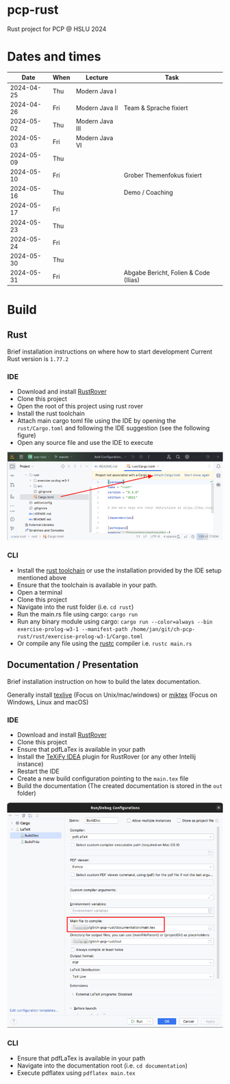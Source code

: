pcp-rust
========

Rust project for PCP @ HSLU 2024 

# Dates and times

| Date       | When | Lecture         | Task                                  |
|------------|------|-----------------|---------------------------------------|
| 2024-04-25 | Thu  | Modern Java I   |                                       |
| 2024-04-26 | Fri  | Modern Java II  | Team & Sprache fixiert                |
| 2024-05-02 | Thu  | Modern Java III |                                       |
| 2024-05-03 | Fri  | Modern Java VI  |                                       |
| 2024-05-09 | Thu  |                 |                                       |
| 2024-05-10 | Fri  |                 | Grober Themenfokus fixiert            |
| 2024-05-16 | Thu  |                 | Demo / Coaching                       |
| 2024-05-17 | Fri  |                 |                                       |
| 2024-05-23 | Thu  |                 |                                       |
| 2024-05-24 | Fri  |                 |                                       |
| 2024-05-30 | Thu  |                 |                                       |
| 2024-05-31 | Fri  |                 | Abgabe Bericht, Folien & Code (Ilias) |

# Build

## Rust

Brief installation instructions on where how to start development
Current Rust version is `1.77.2`

### IDE

- Download and install [RustRover](https://www.jetbrains.com/rust/)
- Clone this project
- Open the root of this project using rust rover
- Install the rust toolchain
- Attach main cargo toml file using the IDE by opening the `rust/Cargo.toml` and following the IDE suggestion (see the following figure)
- Open any source file and use the IDE to execute

![rust-rover-setup.png](documentation%2Fimages%2Frust-rover-setup.png)

### CLI

- Install the [rust toolchain](https://www.rust-lang.org/tools/install) or use the installation provided by the IDE setup mentioned above
- Ensure that the toolchain is available in your path.
- Open a terminal
- Clone this project
- Navigate into the rust folder (i.e. `cd rust`)
- Run the main.rs file using cargo: `cargo run`
- Run any binary module using cargo: `cargo run --color=always --bin exercise-prolog-w3-1 --manifest-path /home/jan/git/ch-pcp-rust/rust/exercise-prolog-w3-1/Cargo.toml` 
- Or compile any file using the [rustc](https://doc.rust-lang.org/rustc/what-is-rustc.html) compiler i.e. `rustc main.rs`

## Documentation / Presentation

Brief installation instruction on how to build the latex documentation.

Generally install [texlive](https://www.tug.org/texlive/quickinstall.html) (Focus on Unix/mac/windows) or [miktex](https://miktex.org/) (Focus on Windows, Linux and macOS)

### IDE

- Download and install [RustRover](https://www.jetbrains.com/rust/)
- Clone this project
- Ensure that pdfLaTex is available in your path
- Install the [TeXiFy IDEA](https://plugins.jetbrains.com/plugin/9473-texify-idea) plugin for RustRover (or any other Intellij instance)
- Restart the IDE
- Create a new build configuration pointing to the `main.tex` file
- Build the documentation (The created documentation is stored in the `out` folder)

![latex-build-config.png](documentation%2Fimages%2Flatex-build-config.png)

### CLI

- Ensure that pdfLaTex is available in your path
- Navigate into the documentation root (i.e. `cd documentation`)
- Execute pdflatex using `pdflatex main.tex`
